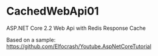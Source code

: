 # CachedWebApi01
ASP.NET Core 2.2 Web Api with Redis Response Cache

Based on a sample:
https://github.com/Elfocrash/Youtube.AspNetCoreTutorial

